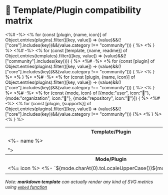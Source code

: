 # 🧰 Template/Plugin compatibility matrix

<table>
  <tr>
    <th nowrap="nowrap">Template/Plugin</th><%# -%>
    <% for (const [plugin, {name, icon}] of Object.entries(plugins).filter(([key, value]) => (value)&&(!["core"].includes(key))&&(value.category !== "community"))) { %>
    <th nowrap="nowrap" align="center" title="<%= name %>"><%= icon %></th><% } %>
  </tr><%# -%>
  <% for (const [template, {name, readme}] of Object.entries(templates).filter(([key, value]) => (value)&&(!["community"].includes(key)))) { %>
  <tr>
    <td nowrap="nowrap"><%- name %></td><%# -%>
    <% for (const [plugin] of Object.entries(plugins).filter(([key, value]) => (value)&&(!["core"].includes(key))&&(value.category !== "community"))) { %>
    <td nowrap="nowrap" align="center" data-plugin="<%= plugin %>"><%= {true:"✔️", false:"❌", embed:"✓"}[readme.compatibility[plugin]] %></td><% } %>
  </tr><% } %>
  <tr>
    <td colspan="<%= Object.entries(plugins).filter(([key, value]) => (value)&&(!["core"].includes(key))&&(value.category !== "community")).length %>"></td>
  </tr>
  <tr>
    <th nowrap="nowrap">Mode/Plugin</th><%# -%>
    <% for (const [plugin, {name, icon}] of Object.entries(plugins).filter(([key, value]) => (value)&&(!["core"].includes(key))&&(value.category !== "community"))) { %>
    <th nowrap="nowrap" align="center" title="<%= name %>"><%= icon %></th><% } %>
  </tr><%# -%>
  <% for (const {mode, icon} of [{mode:"user", icon:"👤"}, {mode:"organization", icon:"👥"}, {mode:"repository", icon:"📓"}]) { %>
  <tr>
    <td nowrap="nowrap"><%= icon %> <%- `${mode.charAt(0).toLocaleUpperCase()}${mode.substring(1)}` %></td><%# -%>
    <% for (const [plugin, {supports}] of Object.entries(plugins).filter(([key, value]) => (value)&&(!["core"].includes(key))&&(value.category !== "community"))) {%>
    <td nowrap="nowrap" align="center" data-plugin="<%= plugin %>"><%= supports.includes(mode) ? "✔️" : "❌" %></td><% } %>
  </tr><% } %>
</table>

*Note: **markdown template** can actually render any kind of SVG metrics using [`embed` function](https://github.com/jaderdias/metrics/blob/master/source/templates/markdown/example.md#embedding-svg-metrics)*
